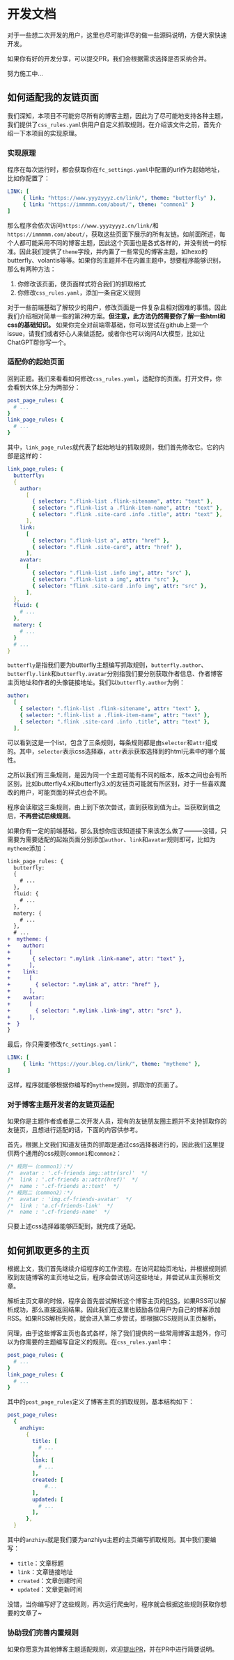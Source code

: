 # 开发文档

对于一些想二次开发的用户，这里也尽可能详尽的做一些源码说明，方便大家快速开发。

如果你有好的开发分享，可以提交PR，我们会根据需求选择是否采纳合并。

努力施工中...

## 如何适配我的友链页面

我们深知，本项目不可能穷尽所有的博客主题，因此为了尽可能地支持各种主题，我们提供了`css_rules.yaml`供用户自定义抓取规则。在介绍该文件之前，首先介绍一下本项目的实现原理。

### 实现原理

程序在每次运行时，都会获取你在`fc_settings.yaml`中配置的url作为起始地址，比如你配置了：

```yaml
LINK: [
     { link: "https://www.yyyzyyyz.cn/link/", theme: "butterfly" },  
     { link: "https://immmmm.com/about/", theme: "common1" }
]
```

那么程序会依次访问`https://www.yyyzyyyz.cn/link/`和`https://immmmm.com/about/`，获取这些页面下展示的所有友链。如前面所述，每个人都可能采用不同的博客主题，因此这个页面也是各式各样的，并没有统一的标准。因此我们提供了`theme`字段，并内置了一些常见的博客主题，如hexo的butterfly、volantis等等。如果你的主题并不在内置主题中，想要程序能够识别，那么有两种方法：

1. 你修改该页面，使页面样式符合我们的抓取格式
2. 你修改`css_rules.yaml`，添加一条自定义规则

对于一些前端基础了解较少的用户，修改页面是一件复杂且相对困难的事情。因此我们介绍相对简单一些的第2种方案。**但注意，此方法仍然需要你了解一些html和css的基础知识。** 如果你完全对前端零基础，你可以尝试在github上提一个issue，请我们或者好心人来做适配，或者你也可以询问AI大模型，比如让ChatGPT帮你写一个。

### 适配你的起始页面

回到正题。我们来看看如何修改`css_rules.yaml`，适配你的页面。打开文件，你会看到大体上分为两部分：

```yaml
post_page_rules: {
  # ...
}
link_page_rules: {
  # ...
}
```

其中，`link_page_rules`就代表了起始地址的抓取规则，我们首先修改它。它的内部是这样的：

```yaml
link_page_rules: {
  butterfly:
  {
    author:
      [
        { selector: ".flink-list .flink-sitename", attr: "text" },
        { selector: ".flink-list a .flink-item-name", attr: "text" },
        { selector: ".flink .site-card .info .title", attr: "text" },
      ],
    link:
      [
        { selector: ".flink-list a", attr: "href" },
        { selector: ".flink .site-card", attr: "href" },
      ],
    avatar:
      [
        { selector: ".flink-list .info img", attr: "src" },
        { selector: ".flink-list a img", attr: "src" },
        { selector: "flink .site-card .info img", attr: "src" },
      ],
  },
  fluid: {
    # ...
  },
  matery: {
    # ...
  }
  # ...
}
```

`butterfly`是指我们要为butterfly主题编写抓取规则，`butterfly.author`、`butterfly.link`和`butterfly.avatar`分别指我们要分别获取作者信息、作者博客主页地址和作者的头像链接地址。我们以`butterfly.author`为例：

```yaml
author:
  [
    { selector: ".flink-list .flink-sitename", attr: "text" },
    { selector: ".flink-list a .flink-item-name", attr: "text" },
    { selector: ".flink .site-card .info .title", attr: "text" },
  ],
```
可以看到这是一个list，包含了三条规则，每条规则都是由`selector`和`attr`组成的。其中，`selector`表示css选择器，`attr`表示获取选择到的html元素中的哪个属性。

之所以我们有三条规则，是因为同一个主题可能有不同的版本，版本之间也会有所区别，比如butterfly4.x和butterfly3.x的友链页可能就有所区别，对于一些喜欢魔改的用户，可能页面的样式也会不同。

程序会读取这三条规则，由上到下依次尝试，直到获取到值为止。当获取到值之后，**不再尝试后续规则**。

如果你有一定的前端基础，那么我想你应该知道接下来该怎么做了———没错，只需要为需要适配的起始页面分别添加`author`、`link`和`avatar`规则即可，比如为`mytheme`添加：

```diff
link_page_rules: {
  butterfly:
  {
    # ...
  },
  fluid: {
    # ...
  },
  matery: {
    # ...
  },
  # ...
+  mytheme: {
+    author:
+      [
+       { selector: ".mylink .link-name", attr: "text" },
+      ],
+    link:
+      [
+        { selector: ".mylink a", attr: "href" },
+      ],
+    avatar:
+      [
+        { selector: ".mylink .link-img", attr: "src" },
+      ],
+  }
}
```

最后，你只需要修改`fc_settings.yaml`：

```yaml
LINK: [
     { link: "https://your.blog.cn/link/", theme: "mytheme" },  
]
```

这样，程序就能够根据你编写的`mytheme`规则，抓取你的页面了。

### 对于博客主题开发者的友链页适配

如果你是主题作者或者是二次开发人员，现有的友链朋友圈主题并不支持抓取你的友链页，且想进行适配的话，下面的内容供参考。

首先，根据上文我们知道友链页的抓取是通过css选择器进行的，因此我们这里提供两个通用的css规则`common1`和`common2`：

```css
/* 规则一（common1）：*/
/*  avatar : '.cf-friends img::attr(src)'  */
/*  link : '.cf-friends a::attr(href)'  */
/*  name : '.cf-friends a::text'  */
/* 规则二（common2）：*/
/*  avatar : 'img.cf-friends-avatar'  */
/*  link : 'a.cf-friends-link'  */
/*  name : '.cf-friends-name'  */
```

只要上述css选择器能够匹配到，就完成了适配。

## 如何抓取更多的主页

根据上文，我们首先继续介绍程序的工作流程。在访问起始页地址，并根据规则抓取到友链博客的主页地址之后，程序会尝试访问这些地址，并尝试从主页解析文章。

解析主页文章的时候，程序会首先尝试解析这个博客主页的[RSS](https://zh.wikipedia.org/wiki/RSS)，如果RSS可以解析成功，那么直接返回结果。因此我们在这里也鼓励各位用户为自己的博客添加RSS。如果RSS解析失败，就会进入第二步尝试，即根据CSS规则从主页解析。

同理，由于这些博客主页也各式各样，除了我们提供的一些常用博客主题外，你可以为你需要的主题编写自定义的规则。在`css_rules.yaml`中：

```yaml
post_page_rules: {
  # ...
}
link_page_rules: {
  # ...
}
```

其中的`post_page_rules`定义了博客主页的抓取规则，基本结构如下：

```yaml
post_page_rules:
  {
    anzhiyu:
      {
        title: [
          # ...
        ],
        link: [ 
          # ...
        ],
        created: [
            #...
        ],
        updated: [
          # ...
        ],
      },
  }
```

其中的`anzhiyu`就是我们要为anzhiyu主题的主页编写抓取规则。其中我们要编写：

- `title`：文章标题
- `link`：文章链接地址
- `created`：文章创建时间
- `updated`：文章更新时间

没错，当你编写好了这些规则，再次运行爬虫时，程序就会根据这些规则获取你想要的文章了~

### 协助我们完善内置规则

如果你愿意为其他博客主题适配规则，欢迎[提出PR](https://github.com/Rock-Candy-Tea/hexo-circle-of-friends/pulls)，并在PR中进行简要说明。

<!-- ## 配置项json友链

在`fc_settings.yaml`中的配置项友链`SETTINGS_FRIENDS_LINKS`主要针对还未适配主题或者有**定制需求**的用户，这里对`json_api`的用法作一个详细的说明。

配置`json_api`可以使爬虫能够根据你指定的api接口获取到对应的json格式友链，例如：

```python
SETTINGS_FRIENDS_LINKS = {
    "enable": True,
    "json_api": "https://xxxxxx/friend.json",
    "list": []
}
```

你也可以配置一个路径，让爬虫通过文件读取的形式（尚处于开发状态）获取友链，如：

```python
SETTINGS_FRIENDS_LINKS = {
    "enable": True,
    "json_api": "../friend.json",
    "list": []
}
```

其中`friend.json`格式支持以下形式，只要**符合一种**即可：

#### 1、基础格式

```json
{
  "friends": [
    [
      "贰猹の小窝",   # 友链名称
      "https://noionion.top/",  # 友链地址
      "https://pub-noionion.oss-cn-hangzhou.aliyuncs.com/head.jpg"  # 友链头像
    ],
    [
      "Akilarの糖果屋",  # 友链名称
      "https://akilar.top/",  # 友链地址
      "https://akilar.top/images/headimage.png" # 友链头像
    ],
    [
      "elizen", # 友链名称
      "https://elizen.me/", # 友链地址
      "https://akilar.top/images/headimage.png", # 友链头像
      "hello.xml"  # 自定义后缀
    ],
    ....
  ]
}
```

#### 2、高级格式

高级格式尚处于开发中，与基础格式暂无区别，且稳定性未知，待后续更新。

```json
{
  "friends": [
    {
      "class_name": "🍨冰糖红茶",   # 分组名称
      "class_desc": "冰糖红茶组织成员",  # 分组说明
      "link_list": [
        {
          # 必须参数：名称、友链地址、头像
          "name": "🧊小冰博客",  # 友链名称
          "link": "https://zfe.space/",  # 友链地址
          "avatar": "https://npm.elemecdn.com/akilar-friends@latest/avatar/zfe.space.jpg",  # 友链头像
          # 额外参数，可以无限制扩展
      	  "suffix": "hello.xml"  # 自定义后缀
          "descr": "做个有梦想的人！",  # 友链描述
          "siteshot": "https://npm.elemecdn.com/akilar-friends@latest/siteshot/zfe.space.jpg"  # 站点截图
          ....
        },
        {
          # 必须参数：名称、友链地址、头像
          "name": "🍭Akilarの糖果屋",
          "link": "https://akilar.top/",
          "avatar": "https://npm.elemecdn.com/akilar-friends@latest/avatar/akilar.top.jpg",
          "siteshot": "https://npm.elemecdn.com/akilar-friends@latest/siteshot/akilar.top.jpg",
          # 额外参数，可以无限制扩展
          "descr": "欢迎光临糖果屋"  # 友链描述
          "suffix": "hello.xml"  # 自定义后缀
        }
      ]
    },
    {
      "class_name": "🍨xxxx",  # 分组名称
      "class_desc": "xxxxxx",  # 分组说明
      "link_list": [
        {
          # 必须参数：名称、友链地址、头像
          "name": "🧊小冰博客",  # 友链名称
          "link": "https://zfe.space/",  # 友链地址
          "avatar": "https://npm.elemecdn.com/akilar-friends@latest/avatar/zfe.space.jpg",  # 友链头像
          # 额外参数，可以无限制扩展
		  "suffix": "hello.xml"  # 自定义后缀
          "descr": "做个有梦想的人！",  # 友链描述
          "siteshot": "https://npm.elemecdn.com/akilar-friends@latest/siteshot/zfe.space.jpg"  # 站点截图
          ....
        },
        {
          # 必须参数：名称、友链地址、头像
          "name": "🍭Akilarの糖果屋",
          "link": "https://akilar.top/",
          "avatar": "https://npm.elemecdn.com/akilar-friends@latest/avatar/akilar.top.jpg",
          # 额外参数，可以无限制扩展
          "suffix": "hello.xml"  # 自定义后缀
          "siteshot": "https://npm.elemecdn.com/akilar-friends@latest/siteshot/akilar.top.jpg",
          "descr": "欢迎光临糖果屋"
        }
      ]
    }
  ]
}
```
 -->

